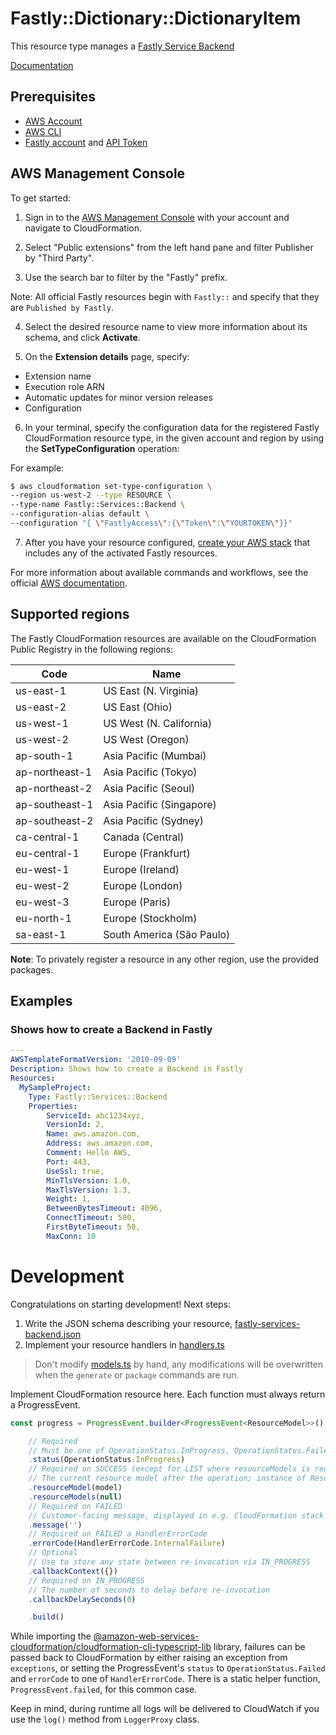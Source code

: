 # Fastly::Dictionary::DictionaryItem

This resource type manages a [Fastly Service Backend][3]

 [Documentation][4]

## Prerequisites
* [AWS Account][14]
* [AWS CLI][15]
* [Fastly account][16] and [API Token][17]
## AWS Management Console

To get started:

1. Sign in to the [AWS Management Console][11] with your account and navigate to CloudFormation.

2. Select "Public extensions" from the left hand pane and filter Publisher by "Third Party".

3. Use the search bar to filter by the "Fastly" prefix.

  Note: All official  Fastly resources begin with `Fastly::` and specify that they are `Published by Fastly`.

4. Select the desired resource name to view more information about its schema, and click **Activate**.

5. On the **Extension details** page, specify:
  - Extension name
  - Execution role ARN
  - Automatic updates for minor version releases
  - Configuration

6. In your terminal, specify the configuration data for the registered Fastly CloudFormation resource type, in the given account and region by using the **SetTypeConfiguration** operation:


  For example:

  ```Bash
  $ aws cloudformation set-type-configuration \
  --region us-west-2 --type RESOURCE \
  --type-name Fastly::Services::Backend \
  --configuration-alias default \
  --configuration "{ \"FastlyAccess\":{\"Token\":\"YOURTOKEN\"}}"
  ```

7. After you have your resource configured, [create your AWS stack][12] that includes any of the activated Fastly resources.

For more information about available commands and workflows, see the official [AWS documentation][13].

## Supported regions

The Fastly CloudFormation resources are available on the CloudFormation Public Registry in the following regions:

| Code            | Name                      |
|-----------------|---------------------------|
| us-east-1       | US East (N. Virginia)     |
| us-east-2       | US East (Ohio)            |
| us-west-1       | US West (N. California)   |
| us-west-2       | US West (Oregon)          |
| ap-south-1      | Asia Pacific (Mumbai)     |
| ap-northeast-1  | Asia Pacific (Tokyo)      |
| ap-northeast-2  | Asia Pacific (Seoul)      |
| ap-southeast-1  | Asia Pacific (Singapore)  |
| ap-southeast-2  | Asia Pacific (Sydney)     |
| ca-central-1    | Canada (Central)          |
| eu-central-1    | Europe (Frankfurt)        |
| eu-west-1       | Europe (Ireland)          |
| eu-west-2       | Europe (London)           |
| eu-west-3       | Europe (Paris)            |
| eu-north-1      | Europe (Stockholm)        |
| sa-east-1       | South America (São Paulo) |

**Note**: To privately register a resource in any other region, use the provided packages.

## Examples


### Shows how to create a Backend in Fastly
```yaml
---
AWSTemplateFormatVersion: '2010-09-09'
Description: Shows how to create a Backend in Fastly
Resources:
  MySampleProject:
    Type: Fastly::Services::Backend
    Properties:
        ServiceId: abc1234xyz,
        VersionId: 2,
        Name: aws.amazon.com,
        Address: aws.amazon.com,
        Comment: Hello AWS,
        Port: 443,
        UseSsl: true,
        MinTlsVersion: 1.0,
        MaxTlsVersion: 1.3,
        Weight: 1,
        BetweenBytesTimeout: 4096,
        ConnectTimeout: 500,
        FirstByteTimeout: 50,
        MaxConn: 10
```

# Development

Congratulations on starting development! Next steps:

1. Write the JSON schema describing your resource, [fastly-services-backend.json](./fastly-services-backend.json)
2. Implement your resource handlers in [handlers.ts](./fastly-services-backend/handlers.ts)

> Don't modify [models.ts](./fastly-services-backend/models.ts) by hand, any modifications will be overwritten when the `generate` or `package` commands are run.

Implement CloudFormation resource here. Each function must always return a ProgressEvent.

```typescript
const progress = ProgressEvent.builder<ProgressEvent<ResourceModel>>()

    // Required
    // Must be one of OperationStatus.InProgress, OperationStatus.Failed, OperationStatus.Success
    .status(OperationStatus.InProgress)
    // Required on SUCCESS (except for LIST where resourceModels is required)
    // The current resource model after the operation; instance of ResourceModel class
    .resourceModel(model)
    .resourceModels(null)
    // Required on FAILED
    // Customer-facing message, displayed in e.g. CloudFormation stack events
    .message('')
    // Required on FAILED a HandlerErrorCode
    .errorCode(HandlerErrorCode.InternalFailure)
    // Optional
    // Use to store any state between re-invocation via IN_PROGRESS
    .callbackContext({})
    // Required on IN_PROGRESS
    // The number of seconds to delay before re-invocation
    .callbackDelaySeconds(0)

    .build()
```

While importing the [@amazon-web-services-cloudformation/cloudformation-cli-typescript-lib](https://github.com/eduardomourar/cloudformation-cli-typescript-plugin) library, failures can be passed back to CloudFormation by either raising an exception from `exceptions`, or setting the ProgressEvent's `status` to `OperationStatus.Failed` and `errorCode` to one of `HandlerErrorCode`. There is a static helper function, `ProgressEvent.failed`, for this common case.

Keep in mind, during runtime all logs will be delivered to CloudWatch if you use the `log()` method from `LoggerProxy` class.

[1]: https://docs.aws.amazon.com/cloudformation-cli/latest/userguide/resource-types.html
[2]: https://docs.aws.amazon.com/AWSCloudFormation/latest/UserGuide/Welcome.html
[3]: https://docs.fastly.com/en/guides/working-with-hosts#adding-a-host
[4]: ./docs/README.md
[11]: https://aws.amazon.com/console/
[12]: https://console.aws.amazon.com/cloudformation/home
[13]: https://docs.aws.amazon.com/AWSCloudFormation/latest/UserGuide/registry.html
[14]: https://aws.amazon.com/account/
[15]: https://aws.amazon.com/cli/
[16]: https://Fastly.com/
[17]: https://docs.fastly.com/en/guides/using-api-tokens
